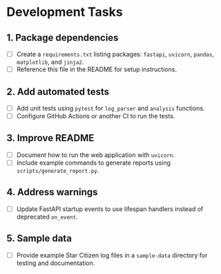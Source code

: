 # Development Tasks

## 1. Package dependencies
- [ ] Create a `requirements.txt` listing packages: `fastapi`, `uvicorn`, `pandas`, `matplotlib`, and `jinja2`.
- [ ] Reference this file in the README for setup instructions.

## 2. Add automated tests
- [ ] Add unit tests using `pytest` for `log_parser` and `analysis` functions.
- [ ] Configure GitHub Actions or another CI to run the tests.

## 3. Improve README
- [ ] Document how to run the web application with `uvicorn`.
- [ ] Include example commands to generate reports using `scripts/generate_report.py`.

## 4. Address warnings
- [ ] Update FastAPI startup events to use lifespan handlers instead of deprecated `on_event`.

## 5. Sample data
- [ ] Provide example Star Citizen log files in a `sample-data` directory for testing and documentation.
